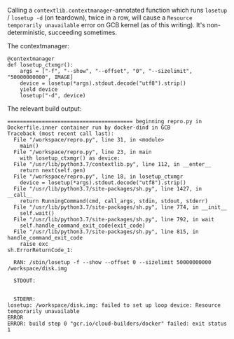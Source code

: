Calling a `contextlib.contextmanager`-annotated function which runs `losetup` / `losetup -d` (on teardown), twice in a row, will cause a `Resource temporarily unavailable` error on GCB kernel (as of this writing). It's non-deterministic, succeeding sometimes.

The contextmanager:

```
@contextmanager
def losetup_ctxmgr():
    args = ["-f", "--show", "--offset", "0", "--sizelimit", "50000000000", IMAGE]
    device = losetup(*args).stdout.decode("utf8").strip()
    yield device
    losetup("-d", device)
```

The relevant build output:

```
======================================== beginning repro.py in Dockerfile.inner container run by docker-dind in GCB
Traceback (most recent call last):
  File "/workspace/repro.py", line 31, in <module>
    main()
  File "/workspace/repro.py", line 23, in main
    with losetup_ctxmgr() as device:
  File "/usr/lib/python3.7/contextlib.py", line 112, in __enter__
    return next(self.gen)
  File "/workspace/repro.py", line 18, in losetup_ctxmgr
    device = losetup(*args).stdout.decode("utf8").strip()
  File "/usr/lib/python3.7/site-packages/sh.py", line 1427, in __call__
    return RunningCommand(cmd, call_args, stdin, stdout, stderr)
  File "/usr/lib/python3.7/site-packages/sh.py", line 774, in __init__
    self.wait()
  File "/usr/lib/python3.7/site-packages/sh.py", line 792, in wait
    self.handle_command_exit_code(exit_code)
  File "/usr/lib/python3.7/site-packages/sh.py", line 815, in handle_command_exit_code
    raise exc
sh.ErrorReturnCode_1:

  RAN: /sbin/losetup -f --show --offset 0 --sizelimit 50000000000 /workspace/disk.img

  STDOUT:


  STDERR:
losetup: /workspace/disk.img: failed to set up loop device: Resource temporarily unavailable
ERROR
ERROR: build step 0 "gcr.io/cloud-builders/docker" failed: exit status 1
```
